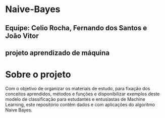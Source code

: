 # Naive-Bayes

## Equipe: Celio Rocha, Fernando dos Santos e João Vitor
## projeto aprendizado de máquina

# Sobre o projeto
Com o objetivo de organizar os materiais de estudo, para fixação dos conceitos aprendidos, métodos e funções e disponibilizar exemplos deste modelo de classificação para estudantes e entusiastas de Machine Learning, este repositório contêm dados e com aplicações do algoritmo Naive Bayes.
